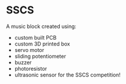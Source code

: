 # SSCS
A music block created using: 
- custom built PCB
- custom 3D printed box
- servo motor
- sliding potentiometer
- buzzer
- photoresistor
- ultrasonic sensor 
for the SSCS competition!

